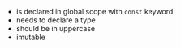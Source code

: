 - is declared in global scope with `const` keyword
- needs to declare a type
- should be in uppercase
- imutable
